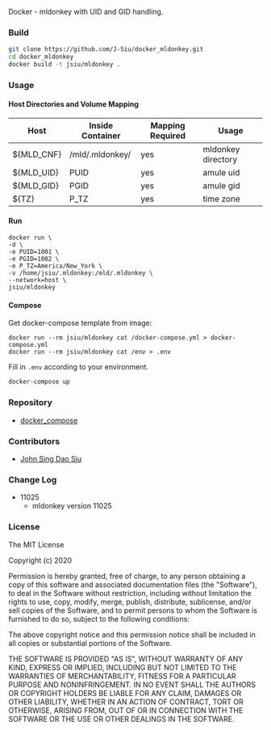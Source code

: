 Docker - mldonkey with UID and GID handling.

### Build

```sh
git clone https://github.com/J-Siu/docker_mldonkey.git
cd docker_mldonkey
docker build -t jsiu/mldonkey .
```

### Usage

#### Host Directories and Volume Mapping

Host|Inside Container|Mapping Required|Usage
---|---|---|---
${MLD_CNF}|/mld/.mldonkey/|yes|mldonkey directory
${MLD_UID}|PUID|yes|amule uid
${MLD_GID}|PGID|yes|amule gid
${TZ}|P_TZ|yes|time zone

#### Run

```docker
docker run \
-d \
-e PUID=1001 \
-e PGID=1002 \
-e P_TZ=America/New_York \
-v /home/jsiu/.mldonkey:/mld/.mldonkey \
--network=host \
jsiu/mldonkey
```

#### Compose

Get docker-compose template from image:

```docker
docker run --rm jsiu/mldonkey cat /docker-compose.yml > docker-compose.yml
docker run --rm jsiu/mldonkey cat /env > .env
```

Fill in `.env` according to your environment.

```sh
docker-compose up
```

### Repository

- [docker_compose](https://github.com/J-Siu/docker_mldonkey)

### Contributors

- [John Sing Dao Siu](https://github.com/J-Siu)

### Change Log

- 11025
  - mldonkey version 11025
<!--CHANGE-LOG-END-->

### License

The MIT License

Copyright (c) 2020

Permission is hereby granted, free of charge, to any person obtaining a copy of this software and associated documentation files (the "Software"), to deal in the Software without restriction, including without limitation the rights to use, copy, modify, merge, publish, distribute, sublicense, and/or sell copies of the Software, and to permit persons to whom the Software is furnished to do so, subject to the following conditions:

The above copyright notice and this permission notice shall be included in all copies or substantial portions of the Software.

THE SOFTWARE IS PROVIDED "AS IS", WITHOUT WARRANTY OF ANY KIND, EXPRESS OR IMPLIED, INCLUDING BUT NOT LIMITED TO THE WARRANTIES OF MERCHANTABILITY, FITNESS FOR A PARTICULAR PURPOSE AND NONINFRINGEMENT. IN NO EVENT SHALL THE AUTHORS OR COPYRIGHT HOLDERS BE LIABLE FOR ANY CLAIM, DAMAGES OR OTHER LIABILITY, WHETHER IN AN ACTION OF CONTRACT, TORT OR OTHERWISE, ARISING FROM, OUT OF OR IN CONNECTION WITH THE SOFTWARE OR THE USE OR OTHER DEALINGS IN THE SOFTWARE.
